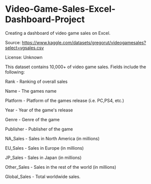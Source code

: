 # Video-Game-Sales-Excel-Dashboard-Project
Creating a dashboard of video game sales on Excel.

Source: https://www.kaggle.com/datasets/gregorut/videogamesales?select=vgsales.csv

License: Unknown

This dataset contains 10,000+ of video game sales. Fields include the following:

Rank - Ranking of overall sales

Name - The games name

Platform - Platform of the games release (i.e. PC,PS4, etc.)

Year - Year of the game's release

Genre - Genre of the game

Publisher - Publisher of the game

NA_Sales - Sales in North America (in millions)

EU_Sales - Sales in Europe (in millions)

JP_Sales - Sales in Japan (in millions)

Other_Sales - Sales in the rest of the world (in millions)

Global_Sales - Total worldwide sales.
